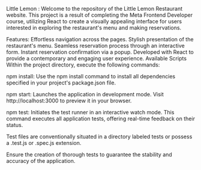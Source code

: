 
Little Lemon :
Welcome to the repository of the Little Lemon Restaurant website. This project is a result of completing the Meta Frontend Developer course, utilizing React to create a visually appealing interface for users interested in exploring the restaurant's menu and making reservations.


Features:
Effortless navigation across the pages.
Stylish presentation of the restaurant's menu.
Seamless reservation process through an interactive form.
Instant reservation confirmation via a popup.
Developed with React to provide a contemporary and engaging user experience.
Available Scripts
Within the project directory, execute the following commands:

npm install:
Use the npm install command to install all dependencies specified in your project's package.json file.

npm start:
Launches the application in development mode.
Visit http://localhost:3000 to preview it in your browser.


npm test:
Initiates the test runner in an interactive watch mode.
This command executes all application tests, offering real-time feedback on their status.

Test files are conventionally situated in a directory labeled tests or possess a .test.js or .spec.js extension.

Ensure the creation of thorough tests to guarantee the stability and accuracy of the application.

